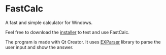 # FastCalc
A fast and simple calculator for Windows.

Feel free to download the [installer](FastCalc_setup_1.3.exe) to test and use FastCalc.

The program is made with Qt Creator. It uses [EXParser](https://code.google.com/archive/p/exparser/) library to parse the user input and show the answer.
